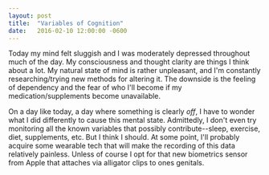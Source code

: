 ```yaml
---
layout: post
title:  "Variables of Cognition"
date:   2016-02-10 12:00:00 -0600
---
```

Today my mind felt sluggish and I was moderately depressed throughout much of the day. My consciousness and thought clarity are things I think about a lot. My natural state of mind is rather unpleasant, and I'm constantly researching/trying new methods for altering it. The downside is the feeling of dependency and the fear of who I'll become if my medication/supplements become unavailable.

On a day like today, a day where something is clearly *off*, I have to wonder what I did differently to cause this mental state. Admittedly, I don't even try monitoring all the known variables that possibly contribute--sleep, exercise, diet, supplements, etc. But I think I should. At some point, I'll probably acquire some wearable tech that will make the recording of this data relatively painless. Unless of course I opt for that new biometrics sensor from Apple that attaches via alligator clips to ones genitals.
